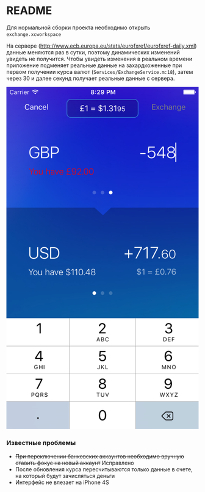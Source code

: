# README #

Для нормальной сборки проекта необходимо открыть `exchange.xcworkspace`


На сервере (http://www.ecb.europa.eu/stats/eurofxref/eurofxref-daily.xml) данные меняются раз в сутки, поэтому динамических изменений увидеть не получится. Чтобы увидеть изменения в реальном времени приложение подменяет реальные данные на захардкоженные при первом получении курса валют (`Services/ExchangeService.m:18`), затем через 30 и далее секунд получает реальные данные с сервера.

![Demo](https://github.com/Ponf/exchange/raw/master/screenshot/screenshot.png)


### Известные проблемы ###

* ~~При переключении банковских аккаунтов необходимо вручную ставить фокус на новый аккаунт~~ Исправлено  
* После обновления курса пересчитываются только данные в счете, на который будут зачисляться деньги
* Интерфейс не влезает на iPhone 4S